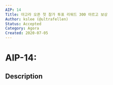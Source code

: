 ```yaml
---
AIP: 14
Title: 아고라 오픈 첫 참가 투표 리워드 300 아르고 보상 
Author: kslee (@ultrafellen)
Status: Accepted
Category: Agora
Created: 2020-07-05
---
```


# AIP-14: 

## Description
